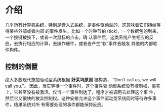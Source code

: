 # 介绍

几乎所有计算机系统，特别是嵌入式系统，是事件驱动型的，这意味着它们持续等待某些外部或者内部 的事件发生，比如一个时钟节拍 (tick)，一个数据包的到来，一个按键被按下，或者一次鼠标的点击。确 认事件后，这类系统产生相应的反应，去执行相应的计算，去操作硬件，或者去产生“软”事件去触发 其他的内部软件构件。

## 控制的倒置

绝大多数现代施加驱动型系统根据   **好莱坞原则**   被构造， “Don't call us, we will call you.”。  因此，当它等待一个事件时，这个事件驱 动型系统没有控制权，事实上，它甚至没有被激活。仅当一个事件到达了，程序才被调用去处理这个事 件，然后它又很快的放弃控制权。这种安排允许这个事件驱动型系统同时等待许多事件，结果系统对所 有需要处理的事件都能保持反应。